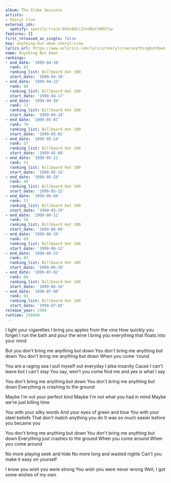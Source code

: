 ```yaml
---
album: The Globe Sessions
artists:
- Sheryl Crow
external_ids:
  spotify: spotify:track:0nXvEWlc2YvVNztYOM3Y1w
features: []
first_released_as_single: false
key: anything-but-down-sheryl-crow
lyrics_url: https://www.azlyrics.com/lyrics/sherylcrow/anythingbutdown.html
name: Anything But Down
rankings:
- end_date: '1999-04-16'
  rank: 83
  ranking_list: Billboard Hot 100
  start_date: '1999-04-10'
- end_date: '1999-04-23'
  rank: 80
  ranking_list: Billboard Hot 100
  start_date: '1999-04-17'
- end_date: '1999-04-30'
  rank: 73
  ranking_list: Billboard Hot 100
  start_date: '1999-04-24'
- end_date: '1999-05-07'
  rank: 70
  ranking_list: Billboard Hot 100
  start_date: '1999-05-01'
- end_date: '1999-05-14'
  rank: 57
  ranking_list: Billboard Hot 100
  start_date: '1999-05-08'
- end_date: '1999-05-21'
  rank: 51
  ranking_list: Billboard Hot 100
  start_date: '1999-05-15'
- end_date: '1999-05-28'
  rank: 49
  ranking_list: Billboard Hot 100
  start_date: '1999-05-22'
- end_date: '1999-06-04'
  rank: 53
  ranking_list: Billboard Hot 100
  start_date: '1999-05-29'
- end_date: '1999-06-11'
  rank: 56
  ranking_list: Billboard Hot 100
  start_date: '1999-06-05'
- end_date: '1999-06-18'
  rank: 69
  ranking_list: Billboard Hot 100
  start_date: '1999-06-12'
- end_date: '1999-06-25'
  rank: 83
  ranking_list: Billboard Hot 100
  start_date: '1999-06-19'
- end_date: '1999-07-02'
  rank: 89
  ranking_list: Billboard Hot 100
  start_date: '1999-06-26'
- end_date: '1999-07-09'
  rank: 93
  ranking_list: Billboard Hot 100
  start_date: '1999-07-03'
release_year: 1998
runtime: 258040
---
```

I light your cigarettes
I bring you apples from the vine
How quickly you forget
I run the bath and pour the wine
I bring you everything that floats into your mind

But you don't bring me anything but down
You don't bring me anything but down
You don't bring me anything but down
When you come 'round

You are a raging sea
I pull myself out everyday
I plea insanity
Cause I can't leave but I can't stay
You say, won't you come find me and yes is what I say

You don't bring me anything but down
You don't bring me anything but down
Everything is crashing to the ground

Maybe I'm not your perfect kind
Maybe I'm not what you had in mind
Maybe we're just killing time

You with your silky words
And your eyes of green and blue
You with your steel beliefs
That don't match anything you do
It was so much easier before you became you

You don't bring me anything but down
You don't bring me anything but down
Everything just crashes to the ground
When you come around
When you come around

No more playing seek and hide
No more long and wasted nights
Can't you make it easy on yourself

I know you wish you were strong
You wish you were never wrong
Well, I got some wishes of my own
